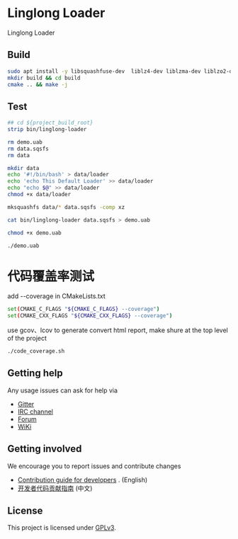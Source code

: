 # Linglong Loader

Linglong Loader

## Build

```bash
sudo apt install -y libsquashfuse-dev  liblz4-dev liblzma-dev liblzo2-dev
mkdir build && cd build
cmake .. && make -j
```

## Test

```bash
## cd ${project_build_root}
strip bin/linglong-loader

rm demo.uab
rm data.sqsfs
rm data

mkdir data
echo '#!/bin/bash' > data/loader
echo 'echo This Default Loader' >> data/loader
echo "echo $@" >> data/loader
chmod +x data/loader

mksquashfs data/* data.sqsfs -comp xz

cat bin/linglong-loader data.sqsfs > demo.uab

chmod +x demo.uab

./demo.uab
```

# 代码覆盖率测试
add --coverage in CMakeLists.txt
```bash
set(CMAKE_C_FLAGS "${CMAKE_C_FLAGS} --coverage")
set(CMAKE_CXX_FLAGS "${CMAKE_CXX_FLAGS} --coverage")
```

use gcov、lcov to generate convert html report, make shure at the top level of the project
```bash
./code_coverage.sh
```

## Getting help

Any usage issues can ask for help via

- [Gitter](https://gitter.im/orgs/linuxdeepin/rooms)
- [IRC channel](https://webchat.freenode.net/?channels=deepin)
- [Forum](https://bbs.deepin.org)
- [WiKi](https://wiki.deepin.org/)

## Getting involved

We encourage you to report issues and contribute changes

- [Contribution guide for developers](https://github.com/linuxdeepin/developer-center/wiki/Contribution-Guidelines-for-Developers-en)
  . (English)
- [开发者代码贡献指南](https://github.com/linuxdeepin/developer-center/wiki/Contribution-Guidelines-for-Developers) (中文)

## License

This project is licensed under [GPLv3]().

```

```
